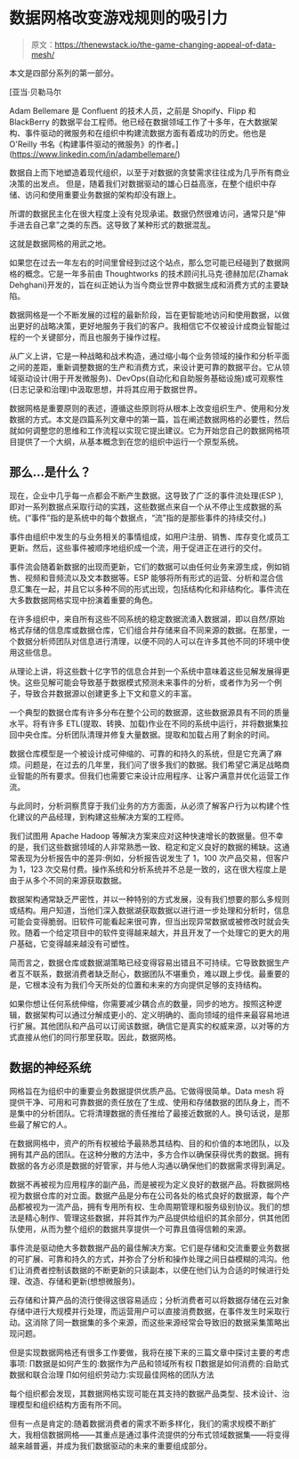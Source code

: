 # 数据网格改变游戏规则的吸引力

> 原文：<https://thenewstack.io/the-game-changing-appeal-of-data-mesh/>

本文是四部分系列的第一部分。

 [亚当·贝勒马尔

Adam Bellemare 是 Confluent 的技术人员，之前是 Shopify、Flipp 和 BlackBerry 的数据平台工程师。他已经在数据领域工作了十多年，在大数据架构、事件驱动的微服务和在组织中构建流数据方面有着成功的历史。他也是 O'Reilly 书名《构建事件驱动的微服务》的作者。](https://www.linkedin.com/in/adambellemare/) 

数据自上而下地塑造着现代组织，以至于对数据的贪婪需求往往成为几乎所有商业决策的出发点。
但是，随着我们对数据驱动的雄心日益高涨，在整个组织中存储、访问和使用重要业务数据的架构却没有跟上。

所谓的数据民主化在很大程度上没有兑现承诺。数据仍然很难访问，通常只是“伸手进去自己拿”之类的东西。这导致了某种形式的数据混乱。

这就是数据网格的用武之地。

如果您在过去一年左右的时间里曾经到过这个站点，那么您可能已经碰到了数据网格的概念。它是一年多前由 Thoughtworks 的技术顾问扎马克·德赫加尼(Zhamak Dehghani)开发的，旨在纠正她认为当今商业世界中数据生成和消费方式的主要缺陷。

数据网格是一个不断发展的过程的最新阶段，旨在更智能地访问和使用数据，以做出更好的战略决策，更好地服务于我们的客户。我相信它不仅被设计成商业智能过程的一个关键部分，而且也服务于操作过程。

从广义上讲，它是一种战略和战术构造，通过缩小每个业务领域的操作和分析平面之间的差距，重新调整数据的生产和消费方式，来设计更可靠的数据平台。它从领域驱动设计(用于开发微服务)、DevOps(自动化和自助服务基础设施)或可观察性(日志记录和治理)中汲取思想，并将其应用于数据世界。

数据网格是重要原则的表述，遵循这些原则将从根本上改变组织生产、使用和分发数据的方式。本文是四篇系列文章中的第一篇，旨在阐述数据网格的必要性，然后就如何调整您的思维和工作流程以实现它提出建议。它为开始您自己的数据网格项目提供了一个大纲，从基本概念到在您的组织中运行一个原型系统。

## 那么…是什么？

现在，企业中几乎每一点都会不断产生数据。这导致了广泛的事件流处理(ESP ),即对一系列数据点采取行动的实践，这些数据点来自一个从不停止生成数据的系统。(“事件”指的是系统中的每个数据点，“流”指的是那些事件的持续交付。)

事件由组织中发生的与业务相关的事情组成，如用户注册、销售、库存变化或员工更新。然后，这些事件被顺序地组织成一个流，用于促进正在进行的交付。

事件流会随着新数据的出现而更新，它们的数据可以由任何业务来源生成，例如销售、视频和音频流以及文本数据等。ESP 能够将所有形式的运营、分析和混合信息汇集在一起，并且它以多种不同的形式出现，包括结构化和非结构化。事件流在大多数数据网格实现中扮演着重要的角色。

在许多组织中，来自所有这些不同系统的稳定数据流涌入数据湖，即以自然/原始格式存储的信息库或数据仓库，它们组合并存储来自不同来源的数据。在那里，一个数据分析师团队对信息进行清理，以便不同的人可以在许多其他不同的环境中使用这些信息。

从理论上讲，将这些数十亿字节的信息合并到一个系统中意味着这些见解发展得更快。这些见解可能会导致基于数据模式预测未来事件的分析，或者作为另一个例子，导致合并数据源以创建更多上下文和意义的丰富。

一个典型的数据仓库有许多分布在整个公司的数据源，这些数据源具有不同的质量水平。将有许多 ETL(提取、转换、加载)作业在不同的系统中运行，并将数据集拉回中央仓库。分析团队清理并修复大量数据。提取和加载占用了剩余的时间。

数据仓库模型是一个被设计成可伸缩的、可靠的和持久的系统，但是它充满了麻烦。问题是，在过去的几年里，我们问了很多我们的数据。我们希望它满足战略商业智能的所有要求。但我们也需要它来设计应用程序、让客户满意并优化运营工作流。

与此同时，分析洞察贯穿于我们业务的方方面面，从必须了解客户行为以构建个性化建议的产品经理，到构建这些解决方案的工程师。

我们试图用 Apache Hadoop 等解决方案来应对这种快速增长的数据量。但不幸的是，我们这些数据领域的人非常熟悉一致、稳定和定义良好的数据的稀缺。这通常表现为分析报告中的差异:例如，分析报告说发生了 1，100 次产品交易，但客户为 1，123 次交易付费。操作系统和分析系统并不总是一致的，这在很大程度上是由于从多个不同的来源获取数据。

数据架构通常缺乏严密性，并以一种特别的方式发展，没有我们想要的那么多规则或结构。用户知道，当他们深入数据湖获取数据以进行进一步处理和分析时，信息可能会变得脆弱。旧软件可能看起来很可靠，但当出现异常数据或被修改时就会失败。随着一个给定项目中的软件变得越来越大，并且开发了一个处理它的更大的用户基础，它变得越来越没有可塑性。

简而言之，数据仓库或数据湖策略已经变得容易出错且不可持续。它导致数据生产者互不联系，数据消费者缺乏耐心，数据团队不堪重负，难以跟上步伐。最重要的是，它根本没有为我们今天所处的位置和未来的方向提供足够的支持结构。

如果你想让任何系统伸缩，你需要减少耦合点的数量，同步的地方。按照这种逻辑，数据架构可以通过分解成更小的、定义明确的、面向领域的组件来最容易地进行扩展。其他团队和产品可以订阅该数据，确信它是真实的权威来源，以对等的方式直接从他们的同行那里获取。因此，数据网格。

## 数据的神经系统

网格旨在为组织中的重要业务数据提供优质产品。它做得很简单。Data mesh 将提供干净、可用和可靠数据的责任放在了生成、使用和存储数据的团队身上，而不是集中的分析团队。它将清理数据的责任推给了最接近数据的人。换句话说，是那些最了解它的人。

在数据网格中，资产的所有权被给予最熟悉其结构、目的和价值的本地团队，以及拥有其产品的团队。在这种分散的方法中，多方合作以确保获得优秀的数据。拥有数据的各方必须是数据的好管家，并与他人沟通以确保他们的数据需求得到满足。

数据不再被视为应用程序的副产品，而是被视为定义良好的数据产品。将数据网格视为数据仓库的对立面。数据产品是分布在公司各处的格式良好的数据源，每个产品都被视为一流产品，拥有专用所有权、生命周期管理和服务级别协议。我们的想法是精心制作、管理这些数据，并将其作为产品提供给组织的其余部分，供其他团队使用，从而为整个组织的数据共享提供一个可靠且值得信赖的来源。

事件流是驱动绝大多数数据产品的最佳解决方案。它们是存储和交流重要业务数据的可扩展、可靠和持久的方式，并弥合了分析和操作处理之间日益模糊的鸿沟。他们让消费者控制该数据的不断更新的只读副本，以便在他们认为合适的时候进行处理、改造、存储和更新(想想微服务)。

云存储和计算产品的流行使得这很容易适应；分析消费者可以将数据存储在云对象存储中进行大规模并行处理，而运营用户可以直接消费数据，在事件发生时采取行动。这消除了同一数据集的多个来源，而这些来源经常会导致旧的数据采集策略出现问题。

但是实现数据网格还有很多工作要做，我将在接下来的三篇文章中探讨主要的考虑事项:
∏数据是如何产生的:数据作为产品和领域所有权
∏数据是如何消费的:自助式数据和联合治理
∏如何组织劳动力:实现最佳网格的团队方法

每个组织都会发现，其数据网格实现可能在其支持的数据产品类型、技术设计、治理模型和组织结构方面有所不同。

但有一点是肯定的:随着数据消费者的需求不断多样化，我们的需求规模不断扩大，我相信数据网格——其重点是通过事件流提供的分布式领域数据集——将变得越来越普遍，并成为我们数据驱动的未来的重要组成部分。

<svg xmlns:xlink="http://www.w3.org/1999/xlink" viewBox="0 0 68 31" version="1.1"><title>Group</title> <desc>Created with Sketch.</desc></svg>